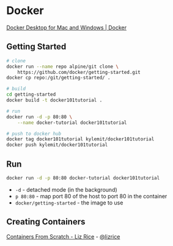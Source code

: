 # Docker

[Docker Desktop for Mac and Windows | Docker](https://www.docker.com/products/docker-desktop)


## Getting Started

```bash
# clone
docker run --name repo alpine/git clone \
    https://github.com/docker/getting-started.git
docker cp repo:/git/getting-started/ .

# build
cd getting-started
docker build -t docker101tutorial .

# run
docker run -d -p 80:80 \
    --name docker-tutorial docker101tutorial

# push to docker hub
docker tag docker101tutorial kylemit/docker101tutorial
docker push kylemit/docker101tutorial
```

## Run

```bash
docker run -d -p 80:80 docker-tutorial docker101tutorial
```

* `-d` - detached mode (in the background)
* `p 80:80` - map port 80 of the host to port 80 in the container
* `docker/getting-started` - the image to use

## Creating Containers

[Containers From Scratch - Liz Rice](https://www.youtube.com/watch?v=8fi7uSYlOdc) - [@lizrice](https://twitter.com/lizrice)
